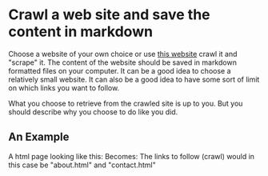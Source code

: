 # Crawl a web site and save the content in markdown
Choose a website of your own choice or use <a href="https://clbokea.github.io/exam/index.html">this website</a>
            crawl it and "scrape" it.
The content of the website should be saved in markdown formatted files on your computer.
It can be a good idea to choose a relatively small website.
It can also be a good idea to have some sort of limit on which links you want to follow.
        
What you choose to retrieve from the crawled site is up to you. But you should describe why you choose to do
            like you did.
## An Example
A html page looking like this:
Becomes:
The links to follow (crawl) would in this case be "about.html" and "contact.html"
